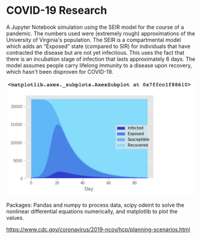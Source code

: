 # COVID-19 Research

A Jupyter Notebook simulation using the SEIR model for the course of a pandemic. The numbers used were (extremely rough) approximations of the University of Virginia's population.
The SEIR is a compartmental model which adds an “Exposed” state (compared to SIR) for individuals that have contracted the disease but are not yet infectious. This uses the fact that there is an incubation stage of infection that lasts approximately 6 days. The model assumes people carry lifelong immunity to a disease upon recovery, which hasn't been disproven for COVID-19.

<p align="center">
  <img src="seir_graph.jpg" width="500">
</p>

Packages:
Pandas and numpy to process data, scipy odeint to solve the nonlinear differential equations numerically, and matplotlib to plot the values.

https://www.cdc.gov/coronavirus/2019-ncov/hcp/planning-scenarios.html
